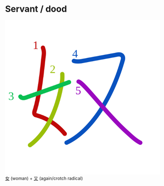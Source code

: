 # Servant / dood
![5974](../Kanji/kanji-colorize/5974.svg)
[女](../Kanji/kanji-dict/女.md) (woman) + [又](../Kanji/kanji-dict/又.md) (again/crotch radical) 